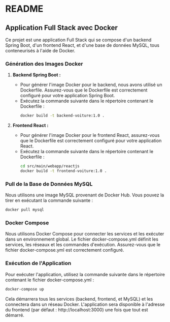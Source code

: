 # README

## Application Full Stack avec Docker

Ce projet est une application Full Stack qui se compose d'un backend Spring Boot, d'un frontend React, et d'une base de données MySQL, tous conteneurisés à l'aide de Docker.

### Génération des Images Docker

1. **Backend Spring Boot :**
   - Pour générer l'image Docker pour le backend, nous avons utilisé un Dockerfile. Assurez-vous que le Dockerfile est correctement configuré pour votre application Spring Boot.
   - Exécutez la commande suivante dans le répertoire contenant le Dockerfile :
     ```bash
     docker build -t backend-voiture:1.0 .
     ```

2. **Frontend React :**
   - Pour générer l'image Docker pour le frontend React, assurez-vous que le Dockerfile est correctement configuré pour votre application React.
   - Exécutez la commande suivante dans le répertoire contenant le Dockerfile :
     ```bash
     cd src/main/webapp/reactjs
     docker build -t frontend-voiture:1.0 .
     ```

### Pull de la Base de Données MySQL

Nous utilisons une image MySQL provenant de Docker Hub. Vous pouvez la tirer en exécutant la commande suivante :

```bash
docker pull mysql
```

### Docker Compose

Nous utilisons Docker Compose pour connecter les services et les exécuter dans un environnement global. Le fichier docker-compose.yml définit les services, les réseaux et les commandes d'exécution. Assurez-vous que le fichier docker-compose.yml est correctement configuré.

### Exécution de l'Application

Pour exécuter l'application, utilisez la commande suivante dans le répertoire contenant le fichier docker-compose.yml :

```bash
docker-compose up
```

Cela démarrera tous les services (backend, frontend, et MySQL) et les connectera dans un réseau Docker.
L'application sera disponible à l'adresse du frontend (par défaut : http://localhost:3000) une fois que tout est démarré.
